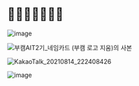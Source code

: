 # 🌊🌊🌊🌊🌊🌊🌊
![image](https://user-images.githubusercontent.com/75282888/132877939-bb2398b3-7eb9-4230-9d75-d9b6656fed98.png)

![부캠AIT2기_네임카드 (부캠 로고 지움)의 사본](https://user-images.githubusercontent.com/75282888/132879366-91aefdd3-3b3c-46fb-b73d-d12e8e374615.png)


![KakaoTalk_20210814_222408426](https://user-images.githubusercontent.com/75282888/129447692-01e7264f-af53-46c6-9704-da8641ec9e19.jpg)

![image](https://user-images.githubusercontent.com/75282888/126862203-76b17405-7e72-44fc-be1c-d4674d4d4f52.png)
